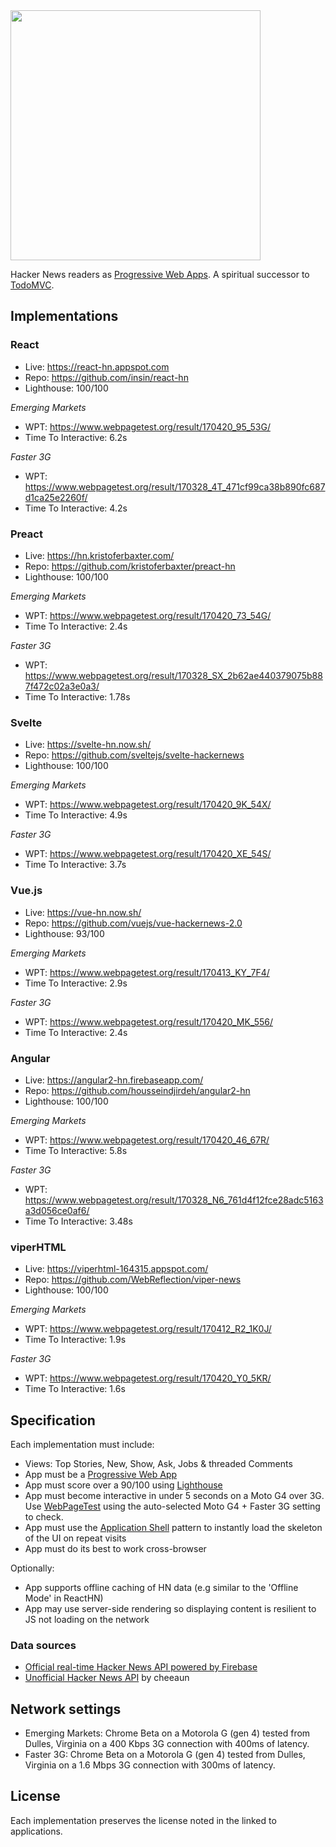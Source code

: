 <img src='https://raw.githubusercontent.com/tastejs/hacker-news-pwas/b3f3d40b9e4bd385dbb973d238ce207aed1f60eb/media/logo.png' width='400px'/>

Hacker News readers as [Progressive Web Apps](https://g.co/ProgressiveWebApps). A spiritual successor to [TodoMVC](https://github.com/tastejs/todomvc).

## Implementations

### React

* Live: https://react-hn.appspot.com
* Repo: https://github.com/insin/react-hn
* Lighthouse: 100/100

*Emerging Markets*

* WPT: https://www.webpagetest.org/result/170420_95_53G/
* Time To Interactive: 6.2s

*Faster 3G*

* WPT: https://www.webpagetest.org/result/170328_4T_471cf99ca38b890fc687d1ca25e2260f/
* Time To Interactive: 4.2s

### Preact

* Live: https://hn.kristoferbaxter.com/
* Repo: https://github.com/kristoferbaxter/preact-hn
* Lighthouse: 100/100

*Emerging Markets*

* WPT: https://www.webpagetest.org/result/170420_73_54G/
* Time To Interactive: 2.4s

*Faster 3G*

* WPT: https://www.webpagetest.org/result/170328_SX_2b62ae440379075b887f472c02a3e0a3/
* Time To Interactive: 1.78s

### Svelte

* Live: https://svelte-hn.now.sh/
* Repo: https://github.com/sveltejs/svelte-hackernews
* Lighthouse: 100/100

*Emerging Markets*

* WPT: https://www.webpagetest.org/result/170420_9K_54X/
* Time To Interactive: 4.9s

*Faster 3G*

* WPT: https://www.webpagetest.org/result/170420_XE_54S/
* Time To Interactive: 3.7s

### Vue.js

* Live: https://vue-hn.now.sh/
* Repo: https://github.com/vuejs/vue-hackernews-2.0
* Lighthouse: 93/100

*Emerging Markets*

* WPT: https://www.webpagetest.org/result/170413_KY_7F4/
* Time To Interactive: 2.9s

*Faster 3G*

* WPT: https://www.webpagetest.org/result/170420_MK_556/
* Time To Interactive: 2.4s

### Angular

* Live: https://angular2-hn.firebaseapp.com/
* Repo: https://github.com/housseindjirdeh/angular2-hn
* Lighthouse: 100/100

*Emerging Markets*

* WPT: https://www.webpagetest.org/result/170420_46_67R/
* Time To Interactive: 5.8s

*Faster 3G*

* WPT: https://www.webpagetest.org/result/170328_N6_761d4f12fce28adc5163a3d056ce0af6/
* Time To Interactive: 3.48s

### viperHTML

* Live: https://viperhtml-164315.appspot.com/
* Repo: https://github.com/WebReflection/viper-news
* Lighthouse: 100/100

*Emerging Markets*

* WPT: https://www.webpagetest.org/result/170412_R2_1K0J/
* Time To Interactive: 1.9s

*Faster 3G*

* WPT: https://www.webpagetest.org/result/170420_Y0_5KR/
* Time To Interactive: 1.6s

## Specification

Each implementation must include:

* Views: Top Stories, New, Show, Ask, Jobs & threaded Comments
* App must be a [Progressive Web App](https://g.co/ProgressiveWebApps)
* App must score over a 90/100 using [Lighthouse](https://github.com/GoogleChrome/lighthouse)
* App must become interactive in under 5 seconds on a Moto G4 over 3G. Use [WebPageTest](https://www.webpagetest.org/easy) using the auto-selected Moto G4 + Faster 3G setting to check.
* App must use the [Application Shell](https://developers.google.com/web/fundamentals/architecture/app-shell) pattern to instantly load the skeleton of the UI on repeat visits
* App must do its best to work cross-browser

Optionally:

* App supports offline caching of HN data (e.g similar to the 'Offline Mode' in ReactHN)
* App may use server-side rendering so displaying content is resilient to JS not loading on the network

### Data sources

* [Official real-time Hacker News API powered by Firebase](https://github.com/HackerNews/API)
* [Unofficial Hacker News API](https://github.com/cheeaun/node-hnapi) by cheeaun

## Network settings

* Emerging Markets: Chrome Beta on a Motorola G (gen 4) tested from Dulles, Virginia on a 400 Kbps 3G connection with 400ms of latency.
* Faster 3G: Chrome Beta on a Motorola G (gen 4) tested from Dulles, Virginia on a 1.6 Mbps 3G connection with 300ms of latency.

## License

Each implementation preserves the license noted in the linked to applications.
